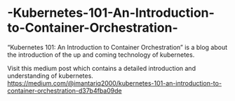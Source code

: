 # -Kubernetes-101-An-Introduction-to-Container-Orchestration-
“Kubernetes 101: An Introduction to Container Orchestration” is a blog about the introduction of the up and coming technology of kubernetes.

Visit this medium post which contains a detailed introduction and understanding of kubernetes.
https://medium.com/@imantariq2000/kubernetes-101-an-introduction-to-container-orchestration-d37b4fba09de
